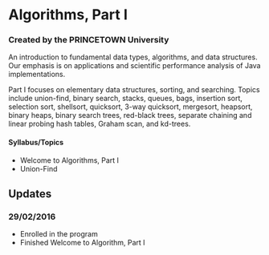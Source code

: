 # Algorithms, Part I
### Created by the PRINCETOWN University

An introduction to fundamental data types, algorithms, and data structures. Our emphasis is on applications and scientific performance analysis of Java implementations.

Part I focuses on elementary data structures, sorting, and searching. Topics include union-find, binary search, stacks, queues, bags, insertion sort, selection sort, shellsort, quicksort, 3-way quicksort, mergesort, heapsort, binary heaps, binary search trees, red-black trees, separate chaining and linear probing hash tables, Graham scan, and kd-trees.

#### Syllabus/Topics
- Welcome to Algorithms, Part I
- Union-Find

## Updates
### 29/02/2016
- Enrolled in the program
- Finished Welcome to Algorithm, Part I
